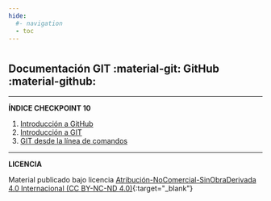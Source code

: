 ```yaml
---
hide:
  #- navigation
  - toc
---
```


#

[<h1 class="title-index">Checkpoint 10</h1>]: # 

## <h2 class="description-index">Documentación GIT :material-git: GitHub :material-github:</h2>
<hr>

**ÍNDICE CHECKPOINT 10**

  1. [Introducción a GitHub](github.md)
  1. [Introducción a GIT](git.md)
  2. [GIT desde la línea de comandos](comandos-git.md)

***

**LICENCIA**

Material publicado bajo licencia [Atribución-NoComercial-SinObraDerivada 4.0 Internacional (CC BY-NC-ND 4.0)](https://creativecommons.org/licenses/by-nc-nd/4.0/deed.es){:target="_blank"}

<br>
<br>
